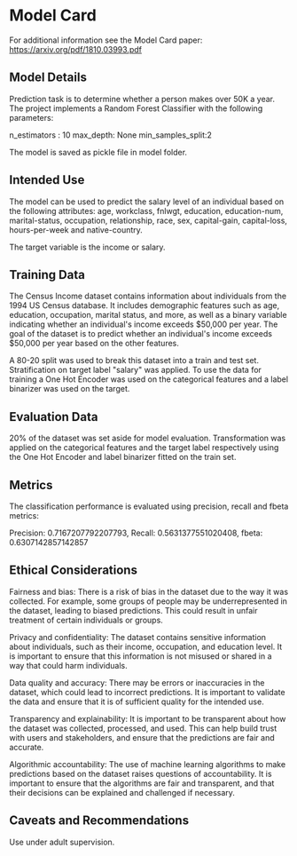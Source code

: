 # Model Card

For additional information see the Model Card paper: https://arxiv.org/pdf/1810.03993.pdf

## Model Details
Prediction task is to determine whether a person makes over 50K a year. The project implements a Random Forest Classifier with the following parameters:

n_estimators : 10
max_depth: None
min_samples_split:2

The model is saved as pickle file in model folder.
## Intended Use

The model can be used to predict the salary level of an individual based on the following attributes:
age, workclass, fnlwgt, education, education-num, marital-status, occupation, relationship, race, sex, capital-gain, capital-loss, hours-per-week and native-country.

The target variable is the income or salary.

## Training Data
The Census Income dataset contains information about individuals from the 1994 US Census database. It includes demographic features such as age, education, occupation, marital status, and more, as well as a binary variable indicating whether an individual's income exceeds $50,000 per year. The goal of the dataset is to predict whether an individual's income exceeds $50,000 per year based on the other features.

A 80-20 split was used to break this dataset into a train and test set. Stratification on target label "salary" was applied. To use the data for training a One Hot Encoder was used on the categorical features and a label binarizer was used on the target.

## Evaluation Data
20% of the dataset was set aside for model evaluation. Transformation was applied on the categorical features and the target label respectively using the One Hot Encoder and label binarizer fitted on the train set.
## Metrics
The classification performance is evaluated using precision, recall and fbeta metrics:

Precision: 0.7167207792207793, Recall: 0.5631377551020408, fbeta: 0.6307142857142857
## Ethical Considerations

Fairness and bias: There is a risk of bias in the dataset due to the way it was collected. For example, some groups of people may be underrepresented in the dataset, leading to biased predictions. This could result in unfair treatment of certain individuals or groups.

Privacy and confidentiality: The dataset contains sensitive information about individuals, such as their income, occupation, and education level. It is important to ensure that this information is not misused or shared in a way that could harm individuals.

Data quality and accuracy: There may be errors or inaccuracies in the dataset, which could lead to incorrect predictions. It is important to validate the data and ensure that it is of sufficient quality for the intended use.

Transparency and explainability: It is important to be transparent about how the dataset was collected, processed, and used. This can help build trust with users and stakeholders, and ensure that the predictions are fair and accurate.

Algorithmic accountability: The use of machine learning algorithms to make predictions based on the dataset raises questions of accountability. It is important to ensure that the algorithms are fair and transparent, and that their decisions can be explained and challenged if necessary.

## Caveats and Recommendations
Use under adult supervision.